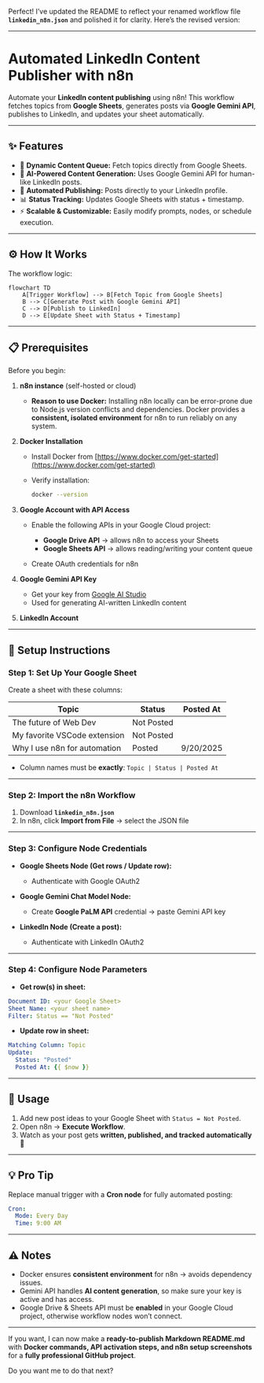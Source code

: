 Perfect! I’ve updated the README to reflect your renamed workflow file **`linkedin_n8n.json`** and polished it for clarity. Here’s the revised version:

---

# Automated LinkedIn Content Publisher with n8n

Automate your **LinkedIn content publishing** using n8n! This workflow fetches topics from **Google Sheets**, generates posts via **Google Gemini API**, publishes to LinkedIn, and updates your sheet automatically.

---

## ✨ Features

* 📑 **Dynamic Content Queue:** Fetch topics directly from Google Sheets.
* 🧠 **AI-Powered Content Generation:** Uses Google Gemini API for human-like LinkedIn posts.
* 🚀 **Automated Publishing:** Posts directly to your LinkedIn profile.
* 📊 **Status Tracking:** Updates Google Sheets with status + timestamp.
* ⚡ **Scalable & Customizable:** Easily modify prompts, nodes, or schedule execution.

---

## ⚙️ How It Works

The workflow logic:

```mermaid
flowchart TD
    A[Trigger Workflow] --> B[Fetch Topic from Google Sheets]
    B --> C[Generate Post with Google Gemini API]
    C --> D[Publish to LinkedIn]
    D --> E[Update Sheet with Status + Timestamp]
```

---

## 📋 Prerequisites

Before you begin:

1. **n8n instance** (self-hosted or cloud)

   * **Reason to use Docker:** Installing n8n locally can be error-prone due to Node.js version conflicts and dependencies. Docker provides a **consistent, isolated environment** for n8n to run reliably on any system.

2. **Docker Installation**

   * Install Docker from [https://www.docker.com/get-started](https://www.docker.com/get-started)
   * Verify installation:

     ```bash
     docker --version
     ```

3. **Google Account with API Access**

   * Enable the following APIs in your Google Cloud project:

     * **Google Drive API** → allows n8n to access your Sheets
     * **Google Sheets API** → allows reading/writing your content queue
   * Create OAuth credentials for n8n

4. **Google Gemini API Key**

   * Get your key from [Google AI Studio](https://aistudio.google.com/)
   * Used for generating AI-written LinkedIn content

5. **LinkedIn Account**

---

## 🚀 Setup Instructions

### **Step 1: Set Up Your Google Sheet**

Create a sheet with these columns:

| Topic                        | Status     | Posted At |
| ---------------------------- | ---------- | --------- |
| The future of Web Dev        | Not Posted |           |
| My favorite VSCode extension | Not Posted |           |
| Why I use n8n for automation | Posted     | 9/20/2025 |

* Column names must be **exactly**: `Topic | Status | Posted At`

---

### **Step 2: Import the n8n Workflow**

1. Download **`linkedin_n8n.json`**
2. In n8n, click **Import from File** → select the JSON file

---

### **Step 3: Configure Node Credentials**

* **Google Sheets Node (Get rows / Update row):**

  * Authenticate with Google OAuth2

* **Google Gemini Chat Model Node:**

  * Create **Google PaLM API** credential → paste Gemini API key

* **LinkedIn Node (Create a post):**

  * Authenticate with LinkedIn OAuth2

---

### **Step 4: Configure Node Parameters**

* **Get row(s) in sheet:**

```yaml
Document ID: <your Google Sheet>
Sheet Name: <your sheet name>
Filter: Status == "Not Posted"
```

* **Update row in sheet:**

```yaml
Matching Column: Topic
Update: 
  Status: "Posted"
  Posted At: {{ $now }}
```

---

## 🏃 Usage

1. Add new post ideas to your Google Sheet with `Status = Not Posted`.
2. Open n8n → **Execute Workflow**.
3. Watch as your post gets **written, published, and tracked automatically** 🎉

---

## 💡 Pro Tip

Replace manual trigger with a **Cron node** for fully automated posting:

```yaml
Cron:
  Mode: Every Day
  Time: 9:00 AM
```

---

## ⚠️ Notes

* Docker ensures **consistent environment** for n8n → avoids dependency issues.
* Gemini API handles **AI content generation**, so make sure your key is active and has access.
* Google Drive & Sheets API must be **enabled** in your Google Cloud project, otherwise workflow nodes won’t connect.

---

If you want, I can now make a **ready-to-publish Markdown README.md** with **Docker commands, API activation steps, and n8n setup screenshots** for a **fully professional GitHub project**.

Do you want me to do that next?
